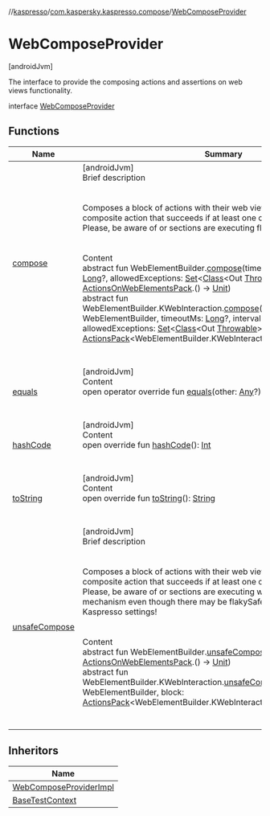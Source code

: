 //[kaspresso](../../index.md)/[com.kaspersky.kaspresso.compose](../index.md)/[WebComposeProvider](index.md)



# WebComposeProvider  
 [androidJvm] 

The interface to provide the composing actions and assertions on web views functionality.

interface [WebComposeProvider](index.md)   


## Functions  
  
|  Name|  Summary| 
|---|---|
| [compose](compose.md)| [androidJvm]  <br>Brief description  <br><br><br>Composes a block of actions with their web views to invoke on in one composite action that succeeds if at least one of it's parts succeeds. Please, be aware of or sections are executing flakySafely!<br><br>  <br>Content  <br>abstract fun WebElementBuilder.[compose](compose.md)(timeoutMs: [Long](https://kotlinlang.org/api/latest/jvm/stdlib/kotlin/-long/index.html)?, intervalMs: [Long](https://kotlinlang.org/api/latest/jvm/stdlib/kotlin/-long/index.html)?, allowedExceptions: [Set](https://kotlinlang.org/api/latest/jvm/stdlib/kotlin.collections/-set/index.html)<[Class](https://developer.android.com/reference/kotlin/java/lang/Class.html)<Out [Throwable](https://kotlinlang.org/api/latest/jvm/stdlib/kotlin/-throwable/index.html)>>?, block: [ActionsOnWebElementsPack](../../com.kaspersky.kaspresso.compose.pack/-actions-on-web-elements-pack/index.md).() -> [Unit](https://kotlinlang.org/api/latest/jvm/stdlib/kotlin/-unit/index.html))  <br>abstract fun WebElementBuilder.KWebInteraction.[compose](compose.md)(webElementBuilder: WebElementBuilder, timeoutMs: [Long](https://kotlinlang.org/api/latest/jvm/stdlib/kotlin/-long/index.html)?, intervalMs: [Long](https://kotlinlang.org/api/latest/jvm/stdlib/kotlin/-long/index.html)?, allowedExceptions: [Set](https://kotlinlang.org/api/latest/jvm/stdlib/kotlin.collections/-set/index.html)<[Class](https://developer.android.com/reference/kotlin/java/lang/Class.html)<Out [Throwable](https://kotlinlang.org/api/latest/jvm/stdlib/kotlin/-throwable/index.html)>>?, block: [ActionsPack](../../com.kaspersky.kaspresso.compose.pack/-actions-pack/index.md)<WebElementBuilder.KWebInteraction>.() -> [Unit](https://kotlinlang.org/api/latest/jvm/stdlib/kotlin/-unit/index.html))  <br><br><br>
| [equals](https://kotlinlang.org/api/latest/jvm/stdlib/kotlin/-any/equals.html)| [androidJvm]  <br>Content  <br>open operator override fun [equals](https://kotlinlang.org/api/latest/jvm/stdlib/kotlin/-any/equals.html)(other: [Any](https://kotlinlang.org/api/latest/jvm/stdlib/kotlin/-any/index.html)?): [Boolean](https://kotlinlang.org/api/latest/jvm/stdlib/kotlin/-boolean/index.html)  <br><br><br>
| [hashCode](https://kotlinlang.org/api/latest/jvm/stdlib/kotlin/-any/hash-code.html)| [androidJvm]  <br>Content  <br>open override fun [hashCode](https://kotlinlang.org/api/latest/jvm/stdlib/kotlin/-any/hash-code.html)(): [Int](https://kotlinlang.org/api/latest/jvm/stdlib/kotlin/-int/index.html)  <br><br><br>
| [toString](https://kotlinlang.org/api/latest/jvm/stdlib/kotlin/-any/to-string.html)| [androidJvm]  <br>Content  <br>open override fun [toString](https://kotlinlang.org/api/latest/jvm/stdlib/kotlin/-any/to-string.html)(): [String](https://kotlinlang.org/api/latest/jvm/stdlib/kotlin/-string/index.html)  <br><br><br>
| [unsafeCompose](unsafe-compose.md)| [androidJvm]  <br>Brief description  <br><br><br>Composes a block of actions with their web views to invoke on in one composite action that succeeds if at least one of it's parts succeeds. Please, be aware of or sections are executing without flakySafely mechanism     even though there may be flakySafely interceptors in your Kaspresso settings!<br><br>  <br>Content  <br>abstract fun WebElementBuilder.[unsafeCompose](unsafe-compose.md)(block: [ActionsOnWebElementsPack](../../com.kaspersky.kaspresso.compose.pack/-actions-on-web-elements-pack/index.md).() -> [Unit](https://kotlinlang.org/api/latest/jvm/stdlib/kotlin/-unit/index.html))  <br>abstract fun WebElementBuilder.KWebInteraction.[unsafeCompose](unsafe-compose.md)(webElementBuilder: WebElementBuilder, block: [ActionsPack](../../com.kaspersky.kaspresso.compose.pack/-actions-pack/index.md)<WebElementBuilder.KWebInteraction>.() -> [Unit](https://kotlinlang.org/api/latest/jvm/stdlib/kotlin/-unit/index.html))  <br><br><br>


## Inheritors  
  
|  Name| 
|---|
| [WebComposeProviderImpl](../-web-compose-provider-impl/index.md)
| [BaseTestContext](../../com.kaspersky.kaspresso.testcases.core.testcontext/-base-test-context/index.md)

